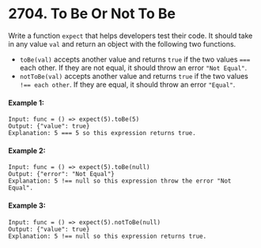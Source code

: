 # 2704. To Be Or Not To Be

Write a function `expect` that helps developers test their code. It should take in any value `val` and return an object with the following two functions.

- `toBe(val)` accepts another value and returns `true` if the two values `===` each other. If they are not equal, it should throw an error `"Not Equal"`.
- `notToBe(val)` accepts another value and returns `true` if the two values `!== each other`. If they are equal, it should throw an error `"Equal"`.

#### Example 1:

    Input: func = () => expect(5).toBe(5)
    Output: {"value": true}
    Explanation: 5 === 5 so this expression returns true.

#### Example 2:

    Input: func = () => expect(5).toBe(null)
    Output: {"error": "Not Equal"}
    Explanation: 5 !== null so this expression throw the error "Not Equal".

#### Example 3:

    Input: func = () => expect(5).notToBe(null)
    Output: {"value": true}
    Explanation: 5 !== null so this expression returns true.
